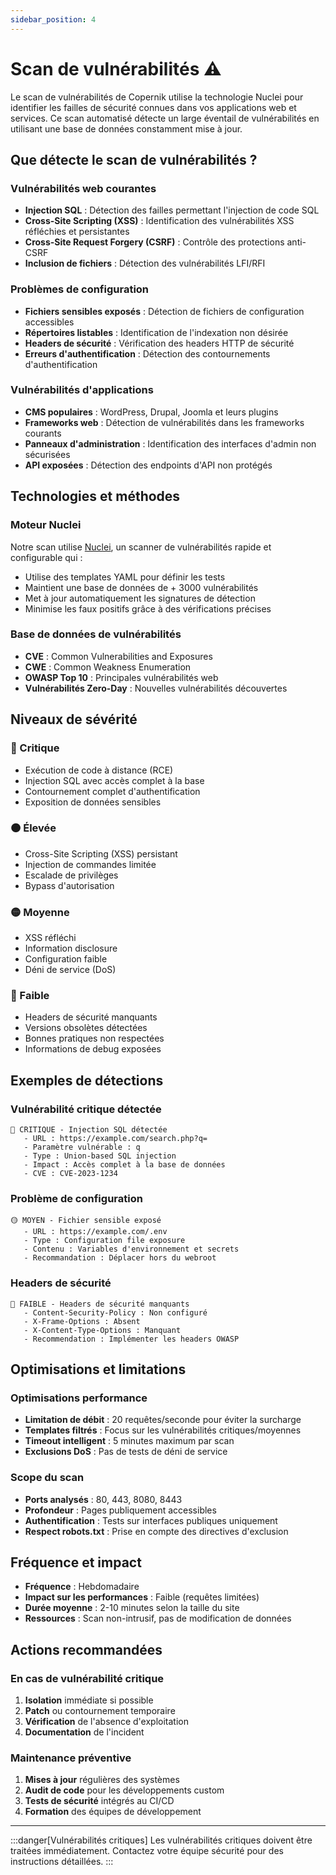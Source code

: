 ```yaml
---
sidebar_position: 4
---
```


# Scan de vulnérabilités ⚠️

Le scan de vulnérabilités de Copernik utilise la technologie Nuclei pour identifier les failles de sécurité connues dans vos applications web et services. Ce scan automatisé détecte un large éventail de vulnérabilités en utilisant une base de données constamment mise à jour.

## Que détecte le scan de vulnérabilités ?

### Vulnérabilités web courantes
- **Injection SQL** : Détection des failles permettant l'injection de code SQL
- **Cross-Site Scripting (XSS)** : Identification des vulnérabilités XSS réfléchies et persistantes
- **Cross-Site Request Forgery (CSRF)** : Contrôle des protections anti-CSRF
- **Inclusion de fichiers** : Détection des vulnérabilités LFI/RFI

### Problèmes de configuration
- **Fichiers sensibles exposés** : Détection de fichiers de configuration accessibles
- **Répertoires listables** : Identification de l'indexation non désirée
- **Headers de sécurité** : Vérification des headers HTTP de sécurité
- **Erreurs d'authentification** : Détection des contournements d'authentification

### Vulnérabilités d'applications
- **CMS populaires** : WordPress, Drupal, Joomla et leurs plugins
- **Frameworks web** : Détection de vulnérabilités dans les frameworks courants
- **Panneaux d'administration** : Identification des interfaces d'admin non sécurisées
- **API exposées** : Détection des endpoints d'API non protégés

## Technologies et méthodes

### Moteur Nuclei
Notre scan utilise [Nuclei](https://nuclei.projectdiscovery.io/), un scanner de vulnérabilités rapide et configurable qui :
- Utilise des templates YAML pour définir les tests
- Maintient une base de données de + 3000 vulnérabilités
- Met à jour automatiquement les signatures de détection
- Minimise les faux positifs grâce à des vérifications précises

### Base de données de vulnérabilités
- **CVE** : Common Vulnerabilities and Exposures
- **CWE** : Common Weakness Enumeration
- **OWASP Top 10** : Principales vulnérabilités web
- **Vulnérabilités Zero-Day** : Nouvelles vulnérabilités découvertes

## Niveaux de sévérité

### 🔴 Critique
- Exécution de code à distance (RCE)
- Injection SQL avec accès complet à la base
- Contournement complet d'authentification
- Exposition de données sensibles

### 🟠 Élevée
- Cross-Site Scripting (XSS) persistant
- Injection de commandes limitée
- Escalade de privilèges
- Bypass d'autorisation

### 🟡 Moyenne
- XSS réfléchi
- Information disclosure
- Configuration faible
- Déni de service (DoS)

### 🔵 Faible
- Headers de sécurité manquants
- Versions obsolètes détectées
- Bonnes pratiques non respectées
- Informations de debug exposées

## Exemples de détections

### Vulnérabilité critique détectée
```
🔴 CRITIQUE - Injection SQL détectée
   - URL : https://example.com/search.php?q=
   - Paramètre vulnérable : q
   - Type : Union-based SQL injection
   - Impact : Accès complet à la base de données
   - CVE : CVE-2023-1234
```

### Problème de configuration
```
🟡 MOYEN - Fichier sensible exposé
   - URL : https://example.com/.env
   - Type : Configuration file exposure
   - Contenu : Variables d'environnement et secrets
   - Recommandation : Déplacer hors du webroot
```

### Headers de sécurité
```
🔵 FAIBLE - Headers de sécurité manquants
   - Content-Security-Policy : Non configuré
   - X-Frame-Options : Absent
   - X-Content-Type-Options : Manquant
   - Recommendation : Implémenter les headers OWASP
```

## Optimisations et limitations

### Optimisations performance
- **Limitation de débit** : 20 requêtes/seconde pour éviter la surcharge
- **Templates filtrés** : Focus sur les vulnérabilités critiques/moyennes
- **Timeout intelligent** : 5 minutes maximum par scan
- **Exclusions DoS** : Pas de tests de déni de service

### Scope du scan
- **Ports analysés** : 80, 443, 8080, 8443
- **Profondeur** : Pages publiquement accessibles
- **Authentification** : Tests sur interfaces publiques uniquement
- **Respect robots.txt** : Prise en compte des directives d'exclusion

## Fréquence et impact

- **Fréquence** : Hebdomadaire
- **Impact sur les performances** : Faible (requêtes limitées)
- **Durée moyenne** : 2-10 minutes selon la taille du site
- **Ressources** : Scan non-intrusif, pas de modification de données

## Actions recommandées

### En cas de vulnérabilité critique
1. **Isolation** immédiate si possible
2. **Patch** ou contournement temporaire
3. **Vérification** de l'absence d'exploitation
4. **Documentation** de l'incident

### Maintenance préventive
1. **Mises à jour** régulières des systèmes
2. **Audit de code** pour les développements custom
3. **Tests de sécurité** intégrés au CI/CD
4. **Formation** des équipes de développement

---

:::danger[Vulnérabilités critiques]
Les vulnérabilités critiques doivent être traitées immédiatement. Contactez votre équipe sécurité pour des instructions détaillées.
:::